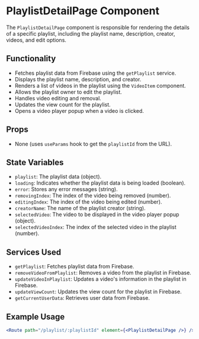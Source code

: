 # PlaylistDetailPage Component

The `PlaylistDetailPage` component is responsible for rendering the details of a specific playlist, including the playlist name, description, creator, videos, and edit options.

## Functionality

-   Fetches playlist data from Firebase using the `getPlaylist` service.
-   Displays the playlist name, description, and creator.
-   Renders a list of videos in the playlist using the `VideoItem` component.
-   Allows the playlist owner to edit the playlist.
-   Handles video editing and removal.
-   Updates the view count for the playlist.
-   Opens a video player popup when a video is clicked.

## Props

-   None (uses `useParams` hook to get the `playlistId` from the URL).

## State Variables

-   `playlist`: The playlist data (object).
-   `loading`: Indicates whether the playlist data is being loaded (boolean).
-   `error`: Stores any error messages (string).
-   `removingIndex`: The index of the video being removed (number).
-   `editingIndex`: The index of the video being edited (number).
-   `creatorName`: The name of the playlist creator (string).
-   `selectedVideo`: The video to be displayed in the video player popup (object).
-   `selectedVideoIndex`: The index of the selected video in the playlist (number).

## Services Used

-   `getPlaylist`: Fetches playlist data from Firebase.
-   `removeVideoFromPlaylist`: Removes a video from the playlist in Firebase.
-   `updateVideoInPlaylist`: Updates a video's information in the playlist in Firebase.
-   `updateViewCount`: Updates the view count for the playlist in Firebase.
-   `getCurrentUserData`: Retrieves user data from Firebase.

## Example Usage

```jsx
<Route path="/playlist/:playlistId" element={<PlaylistDetailPage />} />
